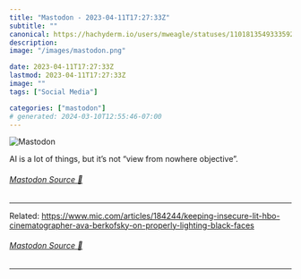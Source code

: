 ```yaml
---
title: "Mastodon - 2023-04-11T17:27:33Z"
subtitle: ""
canonical: https://hachyderm.io/users/mweagle/statuses/110181354933359276
description:
image: "/images/mastodon.png"

date: 2023-04-11T17:27:33Z
lastmod: 2023-04-11T17:27:33Z
image: ""
tags: ["Social Media"]

categories: ["mastodon"]
# generated: 2024-03-10T12:55:46-07:00
---
```

![Mastodon](/images/mastodon.png)

<p>AI is a lot of things, but it’s not “view from nowhere objective”.</p>


###### [Mastodon Source 🐘](https://hachyderm.io/@mweagle/110181354933359276)

___

<p>Related: <a href="https://www.mic.com/articles/184244/keeping-insecure-lit-hbo-cinematographer-ava-berkofsky-on-properly-lighting-black-faces" target="_blank" rel="nofollow noopener noreferrer" translate="no"><span class="invisible">https://www.</span><span class="ellipsis">mic.com/articles/184244/keepin</span><span class="invisible">g-insecure-lit-hbo-cinematographer-ava-berkofsky-on-properly-lighting-black-faces</span></a></p>


###### [Mastodon Source 🐘](https://hachyderm.io/@mweagle/110181364935944342)

___
